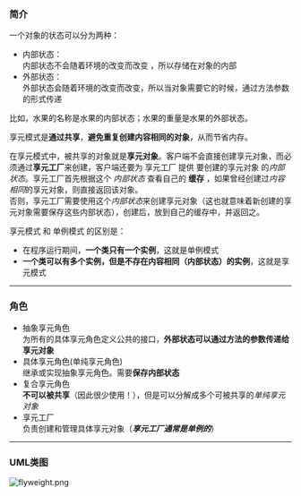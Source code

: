 ### 简介  

一个对象的状态可以分为两种：  

* 内部状态：    
内部状态不会随着环境的改变而改变 ，所以存储在对象的内部  
* 外部状态：  
外部状态会随着环境的改变而改变，所以当对象需要它的时候，通过方法参数的形式传递  

比如，水果的名称是水果的内部状态；水果的重量是水果的外部状态。  

享元模式是**通过共享**，**避免重复创建内容相同的对象**，从而节省内存。  

在享元模式中，被共享的对象就是**享元对象**。客户端不会直接创建享元对象，而必须通过**享元工厂**来创建，客户端还要为 享元工厂 提供 要创建的享元对象 的*内部状态*。享元工厂首先根据这个 *内部状态* 查看自己的 **缓存** ，如果曾经创建过*内容相同*的享元对象，则直接返回该对象。  
否则，享元工厂需要使用这个*内部状态*来创建享元对象（这也就意味着新创建的享元对象需要保存这些内部状态），创建后，放到自己的缓存中，并返回之。  

享元模式 和 单例模式 的区别是：  

* 在程序运行期间，**一个类只有一个实例**，这就是单例模式
* **一个类可以有多个实例，但是不存在内容相同（内部状态）的实例**，这就是享元模式  

---  

### 角色  

* 抽象享元角色  
为所有的具体享元角色定义公共的接口，**外部状态可以通过方法的参数传递给享元对象**     
* 具体享元角色(单纯享元角色)    
继承或实现抽象享元角色。需要**保存内部状态**  
* 复合享元角色    
**不可以被共享**（因此很少使用！），但是可以分解成多个可被共享的*单纯享元对象*    
* 享元工厂    
负责创建和管理具体享元对象（***享元工厂通常是单例的***）  

---

### UML类图  

![flyweight.png](http://timd.cn/content/images/pictures/flyweight.png)  
